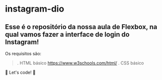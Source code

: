 # instagram-dio

## Esse é o repositório da nossa aula de Flexbox, na qual vamos fazer a interface de login do Instagram!

Os requisitos são:

> . HTML básico https://www.w3schools.com/html/
> . CSS básico

🚀 Let's code! 🚀
 
